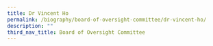 ```yaml
---
title: Dr Vincent Ho
permalink: /biography/board-of-oversight-committee/dr-vincent-ho/
description: ""
third_nav_title: Board of Oversight Committee
---
```

